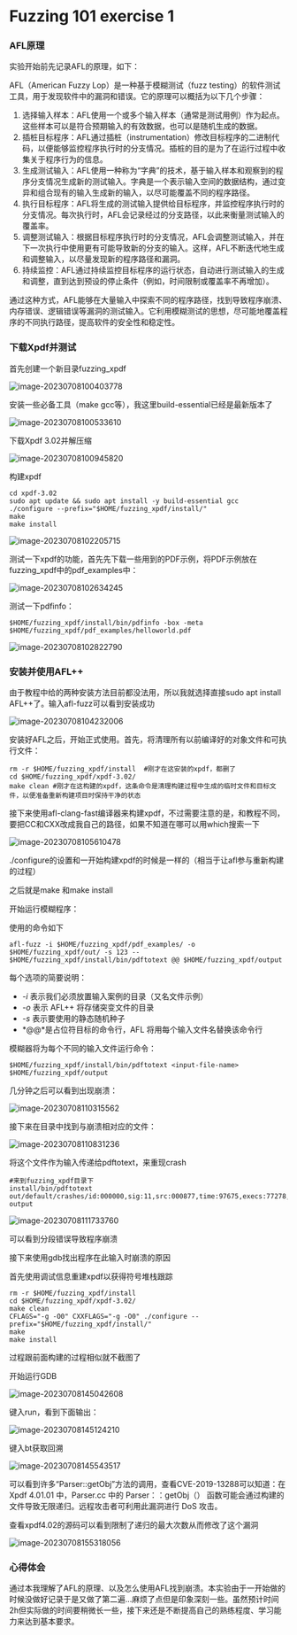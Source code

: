 # Fuzzing 101 exercise 1

### AFL原理

实验开始前先记录AFL的原理，如下：

AFL（American Fuzzy Lop）是一种基于模糊测试（fuzz testing）的软件测试工具，用于发现软件中的漏洞和错误。它的原理可以概括为以下几个步骤：

1. 选择输入样本：AFL使用一个或多个输入样本（通常是测试用例）作为起点。这些样本可以是符合预期输入的有效数据，也可以是随机生成的数据。
2. 插桩目标程序：AFL通过插桩（instrumentation）修改目标程序的二进制代码，以便能够监控程序执行时的分支情况。插桩的目的是为了在运行过程中收集关于程序行为的信息。
3. 生成测试输入：AFL使用一种称为“字典”的技术，基于输入样本和观察到的程序分支情况生成新的测试输入。字典是一个表示输入空间的数据结构，通过变异和组合现有的输入生成新的输入，以尽可能覆盖不同的程序路径。
4. 执行目标程序：AFL将生成的测试输入提供给目标程序，并监控程序执行时的分支情况。每次执行时，AFL会记录经过的分支路径，以此来衡量测试输入的覆盖率。
5. 调整测试输入：根据目标程序执行时的分支情况，AFL会调整测试输入，并在下一次执行中使用更有可能导致新的分支的输入。这样，AFL不断迭代地生成和调整输入，以尽量发现新的程序路径和漏洞。
6. 持续监控：AFL通过持续监控目标程序的运行状态，自动进行测试输入的生成和调整，直到达到预设的停止条件（例如，时间限制或覆盖率不再增加）。

通过这种方式，AFL能够在大量输入中探索不同的程序路径，找到导致程序崩溃、内存错误、逻辑错误等漏洞的测试输入。它利用模糊测试的思想，尽可能地覆盖程序的不同执行路径，提高软件的安全性和稳定性。

### 下载Xpdf并测试

首先创建一个新目录fuzzing_xpdf

![image-20230708100403778](E:\typora_pictures\image-20230708100403778.png)



安装一些必备工具（make gcc等），我这里build-essential已经是最新版本了

![image-20230708100533610](E:\typora_pictures\image-20230708100533610.png)



下载Xpdf 3.02并解压缩

![image-20230708100945820](E:\typora_pictures\image-20230708100945820.png)



构建xpdf

```
cd xpdf-3.02
sudo apt update && sudo apt install -y build-essential gcc
./configure --prefix="$HOME/fuzzing_xpdf/install/"
make
make install
```

![image-20230708102205715](E:\typora_pictures\image-20230708102205715.png)



测试一下xpdf的功能，首先先下载一些用到的PDF示例，将PDF示例放在fuzzing_xpdf中的pdf_examples中：

![image-20230708102634245](E:\typora_pictures\image-20230708102634245.png)



测试一下pdfinfo：

```
$HOME/fuzzing_xpdf/install/bin/pdfinfo -box -meta $HOME/fuzzing_xpdf/pdf_examples/helloworld.pdf
```

![image-20230708102822790](E:\typora_pictures\image-20230708102822790.png)



### 安装并使用AFL++

由于教程中给的两种安装方法目前都没法用，所以我就选择直接sudo apt install AFL++了。输入afl-fuzz可以看到安装成功

![image-20230708104232006](E:\typora_pictures\image-20230708104232006.png)



安装好AFL之后，开始正式使用。首先，将清理所有以前编译好的对象文件和可执行文件：

```
rm -r $HOME/fuzzing_xpdf/install  #刚才在这安装的xpdf，都删了
cd $HOME/fuzzing_xpdf/xpdf-3.02/  
make clean #刚才在这构建的xpdf，这条命令是清理构建过程中生成的临时文件和目标文件，以便准备重新构建项目时保持干净的状态
```



接下来使用afl-clang-fast编译器来构建xpdf，不过需要注意的是，和教程不同，要把CC和CXX改成我自己的路径，如果不知道在哪可以用which搜索一下

![image-20230708105610478](E:\typora_pictures\image-20230708105610478.png)

./configure的设置和一开始构建xpdf的时候是一样的（相当于让afl参与重新构建的过程）

之后就是make 和make install



开始运行模糊程序：

使用的命令如下

```
afl-fuzz -i $HOME/fuzzing_xpdf/pdf_examples/ -o $HOME/fuzzing_xpdf/out/ -s 123 -- $HOME/fuzzing_xpdf/install/bin/pdftotext @@ $HOME/fuzzing_xpdf/output
```

每个选项的简要说明：

- *-i* 表示我们必须放置输入案例的目录（又名文件示例）
- *-o* 表示 AFL++ 将存储突变文件的目录
- *-s* 表示要使用的静态随机种子
- *@@*是占位符目标的命令行，AFL 将用每个输入文件名替换该命令行

模糊器将为每个不同的输入文件运行命令：

```
$HOME/fuzzing_xpdf/install/bin/pdftotext <input-file-name> $HOME/fuzzing_xpdf/output
```

几分钟之后可以看到出现崩溃：

![image-20230708110315562](E:\typora_pictures\image-20230708110315562.png)



接下来在目录中找到与崩溃相对应的文件：

![image-20230708110831236](E:/typora_pictures/image-20230708110831236.png)

将这个文件作为输入传递给pdftotext，来重现crash

```
#来到fuzzing_xpdf目录下
install/bin/pdftotext out/default/crashes/id:000000,sig:11,src:000877,time:97675,execs:77278,op:havoc,rep:8 output
```

![image-20230708111733760](E:/typora_pictures/image-20230708111733760.png)

可以看到分段错误导致程序崩溃



接下来使用gdb找出程序在此输入时崩溃的原因

首先使用调试信息重建xpdf以获得符号堆栈跟踪

```
rm -r $HOME/fuzzing_xpdf/install
cd $HOME/fuzzing_xpdf/xpdf-3.02/
make clean
CFLAGS="-g -O0" CXXFLAGS="-g -O0" ./configure --prefix="$HOME/fuzzing_xpdf/install/"
make
make install
```

过程跟前面构建的过程相似就不截图了



开始运行GDB

![image-20230708145042608](E:/typora_pictures/image-20230708145042608.png)



键入run，看到下面输出：

![image-20230708145124210](E:/typora_pictures/image-20230708145124210.png)



键入bt获取回溯

![image-20230708145543517](E:/typora_pictures/image-20230708145543517.png)

可以看到许多“Parser::getObj”方法的调用，查看CVE-2019-13288可以知道：在 Xpdf 4.01.01 中，Parser.cc 中的 Parser：：getObj（） 函数可能会通过构建的文件导致无限递归。远程攻击者可利用此漏洞进行 DoS 攻击。



查看xpdf4.02的源码可以看到限制了递归的最大次数从而修改了这个漏洞

![image-20230708155318056](E:/typora_pictures/image-20230708155318056.png)



### 心得体会

通过本我理解了AFL的原理、以及怎么使用AFL找到崩溃。本实验由于一开始做的时候没做好记录于是又做了第二遍...麻烦了点但是印象深刻一些。虽然预计时间2h但实际做的时间要稍微长一些，接下来还是不断提高自己的熟练程度、学习能力来达到基本要求。